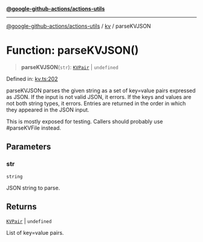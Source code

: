 [**@google-github-actions/actions-utils**](../../README.md)

***

[@google-github-actions/actions-utils](../../modules.md) / [kv](../README.md) / parseKVJSON

# Function: parseKVJSON()

> **parseKVJSON**(`str`): [`KVPair`](../type-aliases/KVPair.md) \| `undefined`

Defined in: [kv.ts:202](https://github.com/google-github-actions/actions-utils/blob/main/src/kv.ts#L202)

parseKVJSON parses the given string as a set of key=value pairs expressed as
JSON. If the input is not valid JSON, it errors. If the keys and values are
not both string types, it errors. Entries are returned in the order in which
they appeared in the JSON input.

This is mostly exposed for testing. Callers should probably use #parseKVFile
instead.

## Parameters

### str

`string`

JSON string to parse.

## Returns

[`KVPair`](../type-aliases/KVPair.md) \| `undefined`

List of key=value pairs.
